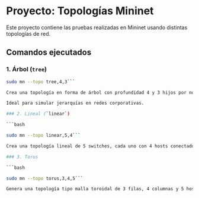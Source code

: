 # Proyecto: Topologías Mininet

Este proyecto contiene las pruebas realizadas en Mininet usando distintas topologías de red.

## Comandos ejecutados

### 1. Árbol (`tree`)
```bash
sudo mn --topo tree,4,3```

Crea una topología en forma de árbol con profundidad 4 y 3 hijos por nodo.

Ideal para simular jerarquías en redes corporativas.

### 2. Lineal (`linear`)

```bash

sudo mn --topo linear,5,4```

Crea una topología lineal de 5 switches, cada uno con 4 hosts conectados.

### 3. Torus

```bash

sudo mn --topo torus,3,4,5```

Genera una topología tipo malla toroidal de 3 filas, 4 columnas y 5 hosts por nodo.
